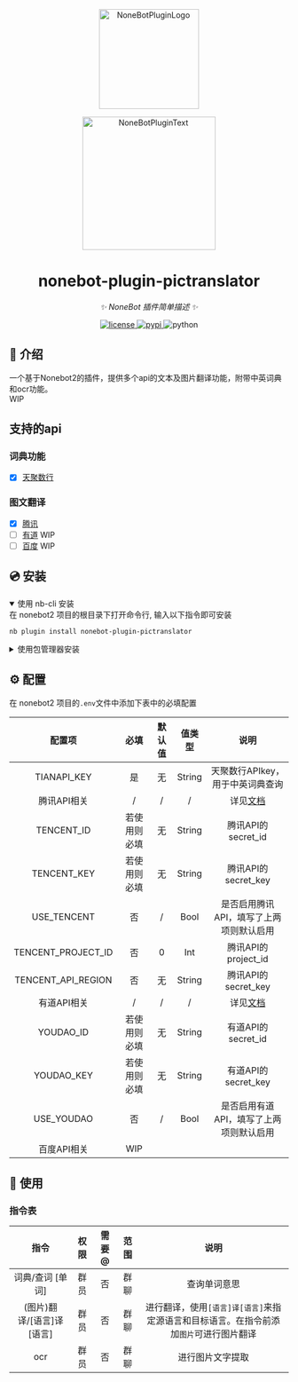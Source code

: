 <div align="center">
  <a href="https://v2.nonebot.dev/store"><img src="https://github.com/A-kirami/nonebot-plugin-template/blob/resources/nbp_logo.png" width="180" height="180" alt="NoneBotPluginLogo"></a>
  <br>
  <p><img src="https://github.com/A-kirami/nonebot-plugin-template/blob/resources/NoneBotPlugin.svg" width="240" alt="NoneBotPluginText"></p>
</div>

<div align="center">

# nonebot-plugin-pictranslator

_✨ NoneBot 插件简单描述 ✨_


<a href="./LICENSE">
    <img src="https://img.shields.io/github/license/iona-s/nonebot-plugin-pictranslator.svg" alt="license">
</a>
<a href="https://pypi.python.org/pypi/nonebot-plugin-pictranslator">
    <img src="https://img.shields.io/pypi/v/nonebot-plugin-pictranslator.svg" alt="pypi">
</a>
<img src="https://img.shields.io/badge/python-3.9+-blue.svg" alt="python">

</div>

## 📖 介绍

一个基于Nonebot2的插件，提供多个api的文本及图片翻译功能，附带中英词典和ocr功能。\
WIP

## 支持的api
### 词典功能
- [x] [天聚数行](https://www.tianapi.com/apiview/49)

### 图文翻译
- [x] [腾讯](https://ai.qq.com/)
- [ ] [有道](https://ai.youdao.com/)  WIP
- [ ] [百度](https://fanyi-api.baidu.com/)  WIP

## 💿 安装

<details open>
<summary>使用 nb-cli 安装</summary>
在 nonebot2 项目的根目录下打开命令行, 输入以下指令即可安装

    nb plugin install nonebot-plugin-pictranslator

</details>

<details>
<summary>使用包管理器安装</summary>
在 nonebot2 项目的插件目录下, 打开命令行, 根据你使用的包管理器, 输入相应的安装命令

<details>
<summary>pip</summary>

    pip install nonebot-plugin-pictranslator
</details>
<details>
<summary>pdm</summary>

    pdm add nonebot-plugin-pictranslator
</details>
<details>
<summary>poetry</summary>

    poetry add nonebot-plugin-pictranslator
</details>
<details>
<summary>uv</summary>

    uv add nonebot-plugin-pictranslator
</details>
<details>
<summary>conda</summary>

    conda install nonebot-plugin-pictranslator
</details>

打开 nonebot2 项目根目录下的 `pyproject.toml` 文件, 在 `[tool.nonebot]` 部分追加写入

    plugins = ["nonebot_plugin_template"]

</details>

## ⚙️ 配置

在 nonebot2 项目的`.env`文件中添加下表中的必填配置

|        配置项         |   必填   | 默认值 |  值类型   |                           说明                           |
|:------------------:|:------:|:---:|:------:|:------------------------------------------------------:|
|    TIANAPI_KEY     |   是    |  无  | String |                  天聚数行APIkey，用于中英词典查询                   |
|      腾讯API相关       |   /    |  /  |   /    | 详见[文档](https://cloud.tencent.com/document/product/551) |
|     TENCENT_ID     | 若使用则必填 |  无  | String |                    腾讯API的secret_id                     |
|    TENCENT_KEY     | 若使用则必填 |  无  | String |                    腾讯API的secret_key                    |
|    USE_TENCENT     |   否    |  /  |  Bool  |                 是否启用腾讯API，填写了上两项则默认启用                  |
| TENCENT_PROJECT_ID |   否    |  0  |  Int   |                    腾讯API的project_id                    |
| TENCENT_API_REGION |   否    |  无  | String |                    腾讯API的secret_key                    |
|      有道API相关       |   /    |  /  |   /    |       详见[文档](https://fanyi.youdao.com/openapi/)        |
|     YOUDAO_ID      | 若使用则必填 |  无  | String |                    有道API的secret_id                     |
|     YOUDAO_KEY     | 若使用则必填 |  无  | String |                    有道API的secret_key                    |
|     USE_YOUDAO     |   否    |  /  |  Bool  |                 是否启用有道API，填写了上两项则默认启用                  |
|      百度API相关       |  WIP   |

## 🎉 使用
### 指令表
|        指令        | 权限 | 需要@ | 范围 |                       说明                        |
|:----------------:|:--:|:---:|:--:|:-----------------------------------------------:|
|    词典/查词 [单词]    | 群员 |  否  | 群聊 |                     查询单词意思                      |
| (图片)翻译/[语言]译[语言] | 群员 |  否  | 群聊 | 进行翻译，使用`[语言]译[语言]`来指定源语言和目标语言。在指令前添加`图片`可进行图片翻译 |
|       ocr        | 群员 |  否  | 群聊 |                    进行图片文字提取                     |

